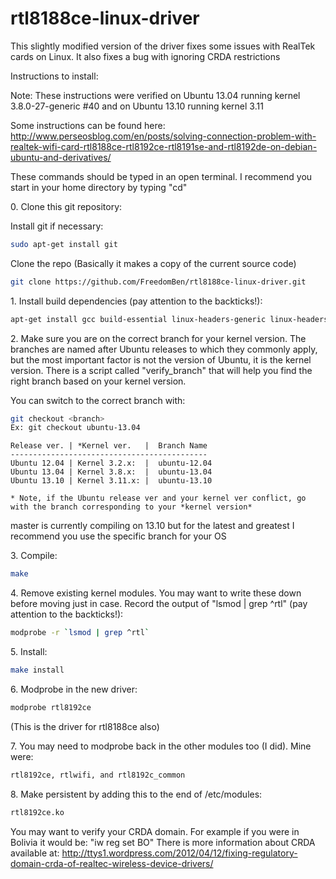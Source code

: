 rtl8188ce-linux-driver
======================


This slightly modified version of the driver fixes some issues with RealTek cards on Linux.  It also fixes a bug with ignoring CRDA restrictions


Instructions to install:

Note:  These instructions were verified on Ubuntu 13.04 running kernel 3.8.0-27-generic #40 and on Ubuntu 13.10 running kernel 3.11

Some instructions can be found here:  http://www.perseosblog.com/en/posts/solving-connection-problem-with-realtek-wifi-card-rtl8188ce-rtl8192ce-rtl8191se-and-rtl8192de-on-debian-ubuntu-and-derivatives/

These commands should be typed in an open terminal.  I recommend you start in your home directory by typing "cd"

0\.  Clone this git repository:

Install git if necessary:

```bash
sudo apt-get install git
```

Clone the repo (Basically it makes a copy of the current source code)

```bash
git clone https://github.com/FreedomBen/rtl8188ce-linux-driver.git
```

1\.  Install build dependencies (pay attention to the backticks!):


```bash
apt-get install gcc build-essential linux-headers-generic linux-headers-`uname -r`
```

2\. Make sure you are on the correct branch for your kernel version.  The branches are named after Ubuntu releases to which they commonly apply, but the most important factor is not the version of Ubuntu, it is the kernel version.  There is a script called "verify_branch" that will help you find the right branch based on your kernel version.  

You can switch to the correct branch with:


```bash
git checkout <branch>
Ex: git checkout ubuntu-13.04
```

```
Release ver. | *Kernel ver.   |  Branch Name
--------------------------------------------
Ubuntu 12.04 | Kernel 3.2.x:  |  ubuntu-12.04
Ubuntu 13.04 | Kernel 3.8.x:  |  ubuntu-13.04
Ubuntu 13.10 | Kernel 3.11.x: |  ubuntu-13.10

* Note, if the Ubuntu release ver and your kernel ver conflict, go with the branch corresponding to your *kernel version*
```

master is currently compiling on 13.10 but for the latest and greatest I recommend you use the specific branch for your OS

3\. Compile:


```bash
make
```

4\. Remove existing kernel modules.  You may want to write these down before moving just in case.  Record the output of "lsmod | grep ^rtl" (pay attention to the backticks!):


```bash
modprobe -r `lsmod | grep ^rtl`
```

5\. Install:


```bash
make install
```

6\. Modprobe in the new driver:


```bash
modprobe rtl8192ce 
```
(This is the driver for rtl8188ce also)


7\. You may need to modprobe back in the other modules too (I did).  Mine were: 


```bash
rtl8192ce, rtlwifi, and rtl8192c_common
```

8\. Make persistent by adding this to the end of /etc/modules:


```bash
rtl8192ce.ko
```

You may want to verify your CRDA domain.  For example if you were in Bolivia it would be: "iw reg set BO"
There is more information about CRDA available at: http://ttys1.wordpress.com/2012/04/12/fixing-regulatory-domain-crda-of-realtec-wireless-device-drivers/
